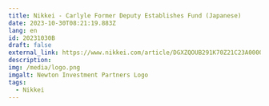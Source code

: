 ```yaml
---
title: Nikkei - Carlyle Former Deputy Establishes Fund (Japanese)
date: 2023-10-30T08:21:19.883Z
lang: en
id: 20231030B
draft: false
external_link: https://www.nikkei.com/article/DGXZQOUB291K70Z21C23A0000000/
description: 
img: /media/logo.png
imgalt: Newton Investment Partners Logo
tags:
  - Nikkei
---
```

